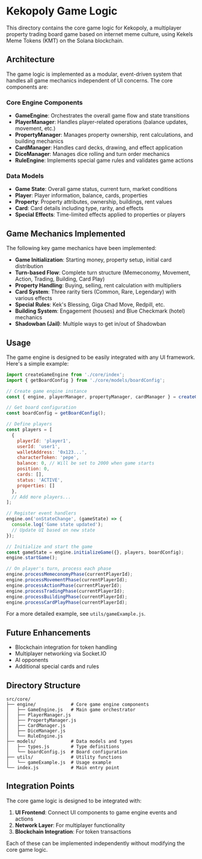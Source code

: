 # Kekopoly Game Logic

This directory contains the core game logic for Kekopoly, a multiplayer property trading board game based on internet meme culture, using Kekels Meme Tokens (KMT) on the Solana blockchain.

## Architecture

The game logic is implemented as a modular, event-driven system that handles all game mechanics independent of UI concerns. The core components are:

### Core Engine Components

- **GameEngine**: Orchestrates the overall game flow and state transitions
- **PlayerManager**: Handles player-related operations (balance updates, movement, etc.)
- **PropertyManager**: Manages property ownership, rent calculations, and building mechanics
- **CardManager**: Handles card decks, drawing, and effect application
- **DiceManager**: Manages dice rolling and turn order mechanics
- **RuleEngine**: Implements special game rules and validates game actions

### Data Models

- **Game State**: Overall game status, current turn, market conditions
- **Player**: Player information, balance, cards, properties
- **Property**: Property attributes, ownership, buildings, rent values
- **Card**: Card details including type, rarity, and effects
- **Special Effects**: Time-limited effects applied to properties or players

## Game Mechanics Implemented

The following key game mechanics have been implemented:

- **Game Initialization**: Starting money, property setup, initial card distribution
- **Turn-based Flow**: Complete turn structure (Memeconomy, Movement, Action, Trading, Building, Card Play)
- **Property Handling**: Buying, selling, rent calculation with multipliers
- **Card System**: Three rarity tiers (Common, Rare, Legendary) with various effects
- **Special Rules**: Kek's Blessing, Giga Chad Move, Redpill, etc.
- **Building System**: Engagement (houses) and Blue Checkmark (hotel) mechanics
- **Shadowban (Jail)**: Multiple ways to get in/out of Shadowban

## Usage

The game engine is designed to be easily integrated with any UI framework. Here's a simple example:

```javascript
import createGameEngine from './core/index';
import { getBoardConfig } from './core/models/boardConfig';

// Create game engine instance
const { engine, playerManager, propertyManager, cardManager } = createGameEngine();

// Get board configuration
const boardConfig = getBoardConfig();

// Define players
const players = [
  {
    playerId: 'player1',
    userId: 'user1',
    walletAddress: '0x123...',
    characterToken: 'pepe',
    balance: 0, // Will be set to 2000 when game starts
    position: 0,
    cards: [],
    status: 'ACTIVE',
    properties: []
  },
  // Add more players...
];

// Register event handlers
engine.on('onStateChange', (gameState) => {
  console.log('Game state updated');
  // Update UI based on new state
});

// Initialize and start the game
const gameState = engine.initializeGame({}, players, boardConfig);
engine.startGame();

// On player's turn, process each phase
engine.processMemeconomyPhase(currentPlayerId);
engine.processMovementPhase(currentPlayerId);
engine.processActionPhase(currentPlayerId);
engine.processTradingPhase(currentPlayerId);
engine.processBuildingPhase(currentPlayerId);
engine.processCardPlayPhase(currentPlayerId);
```

For a more detailed example, see `utils/gameExample.js`.

## Future Enhancements

- Blockchain integration for token handling
- Multiplayer networking via Socket.IO
- AI opponents
- Additional special cards and rules

## Directory Structure

```
src/core/
├── engine/             # Core game engine components
│   ├── GameEngine.js   # Main game orchestrator
│   ├── PlayerManager.js
│   ├── PropertyManager.js
│   ├── CardManager.js
│   ├── DiceManager.js
│   └── RuleEngine.js
├── models/             # Data models and types
│   ├── types.js        # Type definitions
│   └── boardConfig.js  # Board configuration
├── utils/              # Utility functions
│   └── gameExample.js  # Usage example
└── index.js            # Main entry point
```

## Integration Points

The core game logic is designed to be integrated with:

1. **UI Frontend**: Connect UI components to game engine events and actions
2. **Network Layer**: For multiplayer functionality
3. **Blockchain Integration**: For token transactions

Each of these can be implemented independently without modifying the core game logic.